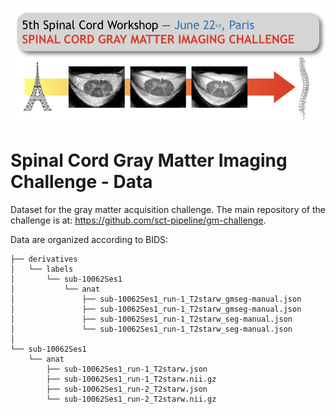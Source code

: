 ![](https://github.com/neuropoly/gm_challenge/blob/master/doc/logo_challenge.png)

# Spinal Cord Gray Matter Imaging Challenge - Data

Dataset for the gray matter acquisition challenge. The main repository of the challenge is at: https://github.com/sct-pipeline/gm-challenge. 


Data are organized according to BIDS:

~~~
├── derivatives
│   └── labels
│       └── sub-10062Ses1
│           └── anat
│               ├── sub-10062Ses1_run-1_T2starw_gmseg-manual.json
│               ├── sub-10062Ses1_run-1_T2starw_gmseg-manual.json
│               ├── sub-10062Ses1_run-1_T2starw_seg-manual.json
│               └── sub-10062Ses1_run-1_T2starw_seg-manual.json
│
└── sub-10062Ses1
    └── anat
        ├── sub-10062Ses1_run-1_T2starw.json
        ├── sub-10062Ses1_run-1_T2starw.nii.gz
        ├── sub-10062Ses1_run-2_T2starw.json
        └── sub-10062Ses1_run-2_T2starw.nii.gz
~~~
